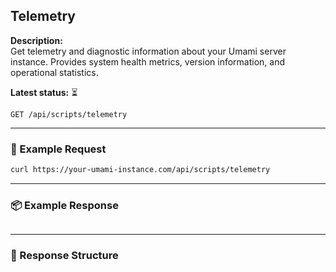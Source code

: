 ## Telemetry
<!-- testable: false -->
<!-- expectedStatus: 200 -->
**Description:**  
Get telemetry and diagnostic information about your Umami server instance.
Provides system health metrics, version information, and operational statistics.

**Latest status:** <!--status-->⏳<!--status-end-->

```
GET /api/scripts/telemetry
```
---

### 🔁 Example Request
```bash
curl https://your-umami-instance.com/api/scripts/telemetry
```

---

### 📦 Example Response
```json

```

---

### 📘 Response Structure
```json

```